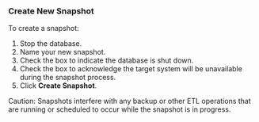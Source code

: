 ### Create New Snapshot

To create a snapshot:

1. Stop the database.
1. Name your new snapshot.
1. Check the box to indicate the database is shut down.
1. Check the box to acknowledge the target system will be unavailable during the snapshot process.
1. Click **Create Snapshot**.

Caution: Snapshots interfere with any backup or other ETL operations that are running or scheduled to occur while the snapshot is in progress.
